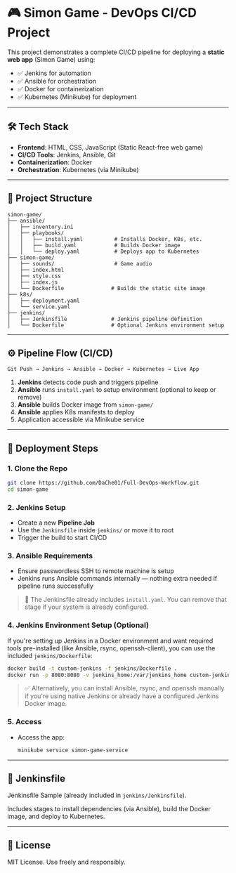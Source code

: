 # 🎮 Simon Game - DevOps CI/CD Project

This project demonstrates a complete CI/CD pipeline for deploying a **static web app** (Simon Game) using:

* ✅ Jenkins for automation
* ✅ Ansible for orchestration
* ✅ Docker for containerization
* ✅ Kubernetes (Minikube) for deployment

---

## 🛠️ Tech Stack

* **Frontend**: HTML, CSS, JavaScript (Static React-free web game)
* **CI/CD Tools**: Jenkins, Ansible, Git
* **Containerization**: Docker
* **Orchestration**: Kubernetes (via Minikube)

---

## 📁 Project Structure

```
simon-game/
├── ansible/
│   ├── inventory.ini
│   ├── playbooks/
│   │   ├── install.yaml          # Installs Docker, K8s, etc.
│   │   ├── build.yaml            # Builds Docker image
│   │   └── deploy.yaml           # Deploys app to Kubernetes
├── simon-game/
│   ├── sounds/                   # Game audio
│   ├── index.html
│   ├── style.css
│   ├── index.js
│   └── Dockerfile               # Builds the static site image
├── k8s/
│   ├── deployment.yaml
│   └── service.yaml
├── jenkins/
│   ├── Jenkinsfile              # Jenkins pipeline definition
│   └── Dockerfile               # Optional Jenkins environment setup
```

---

## ⚙️ Pipeline Flow (CI/CD)

```
Git Push → Jenkins → Ansible → Docker → Kubernetes → Live App
```

1. **Jenkins** detects code push and triggers pipeline
2. **Ansible** runs `install.yaml` to setup environment (optional to keep or remove)
3. **Ansible** builds Docker image from `simon-game/`
4. **Ansible** applies K8s manifests to deploy
5. Application accessible via Minikube service

---

## 🚀 Deployment Steps

### 1. Clone the Repo

```bash
git clone https://github.com/DaChe01/Full-DevOps-Workflow.git
cd simon-game
```

### 2. Jenkins Setup

* Create a new **Pipeline Job**
* Use the `Jenkinsfile` inside `jenkins/` or move it to root
* Trigger the build to start CI/CD

### 3. Ansible Requirements

* Ensure passwordless SSH to remote machine is setup
* Jenkins runs Ansible commands internally — nothing extra needed if pipeline runs successfully

> 🔧 The Jenkinsfile already includes `install.yaml`. You can remove that stage if your system is already configured.

### 4. Jenkins Environment Setup (Optional)

If you're setting up Jenkins in a Docker environment and want required tools pre-installed (like Ansible, rsync, openssh-client), you can use the included `jenkins/Dockerfile`:

```bash
docker build -t custom-jenkins -f jenkins/Dockerfile .
docker run -p 8080:8080 -v jenkins_home:/var/jenkins_home custom-jenkins
```

> ✅ Alternatively, you can install Ansible, rsync, and openssh manually if you're using native Jenkins or already have a configured Jenkins Docker image.

### 5. Access

* Access the app:

  ```bash
  minikube service simon-game-service
  ```

---

## 💼 Jenkinsfile

Jenkinsfile Sample (already included in `jenkins/Jenkinsfile`).

Includes stages to install dependencies (via Ansible), build the Docker image, and deploy to Kubernetes.

---

## 📜 License

MIT License. Use freely and responsibly.
